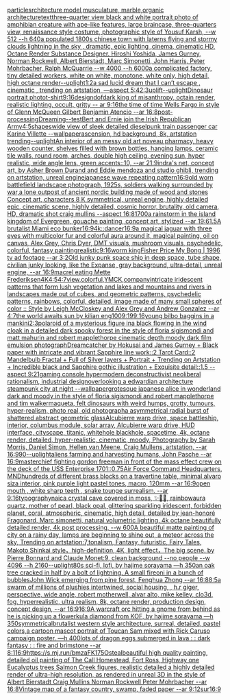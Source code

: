 [particles](https://www.ebank.nz/aiartgenerator?category=particles)[rchitecture model,musculature, marble,organic architecture](https://www.ebank.nz/aiartgenerator?category=rchitecture%2520model%2Cmusculature%2C%2520marble%2Corganic%2520architecture)[text](https://www.ebank.nz/aiartgenerator?category=text)[three-quarter view black and white portrait photo of amphibian creature with ape-like features, large braincase, three-quarters view, renaissance style costume, photographic style of Yousuf Karsh, --w 512 --h 640](https://www.ebank.nz/aiartgenerator?category=three-quarter%2520view%2520black%2520and%2520white%2520portrait%2520photo%2520of%2520amphibian%2520creature%2520with%2520ape-like%2520features%2C%2520large%2520braincase%2C%2520three-quarters%2520view%2C%2520renaissance%2520style%2520costume%2C%2520photographic%2520style%2520of%2520Yousuf%2520Karsh%2C%2520--w%2520512%2520--h%2520640)[a populated 1800s chinese town with laterns flying and stormy clouds lightning in the sky , dramatic, epic lighting ,cinema, cinematic HD, Octane Render Substance Designer. Hiroshi Yoshida, James Gurney, Norman Rockwell, Albert Bierstadt, Marc Simonetti, John Harris, Peter Mohrbacher, Ralph McQuarrie --w 4000 --h 6000](https://www.ebank.nz/aiartgenerator?category=a%2520populated%25201800s%2520chinese%2520town%2520with%2520laterns%2520flying%2520and%2520stormy%2520clouds%2520lightning%2520in%2520the%2520sky%2520%2C%2520dramatic%2C%2520epic%2520lighting%2520%2Ccinema%2C%2520cinematic%2520HD%2C%2520Octane%2520Render%2520Substance%2520Designer.%2520Hiroshi%2520Yoshida%2C%2520James%2520Gurney%2C%2520Norman%2520Rockwell%2C%2520Albert%2520Bierstadt%2C%2520Marc%2520Simonetti%2C%2520John%2520Harris%2C%2520Peter%2520Mohrbacher%2C%2520Ralph%2520McQuarrie%2520--w%25204000%2520--h%25206000)[a complicated factory, tiny detailed workers, white on white, monotone, white only, high detail, high octane render](https://www.ebank.nz/aiartgenerator?category=a%2520complicated%2520factory%2C%2520tiny%2520detailed%2520workers%2C%2520white%2520on%2520white%2C%2520monotone%2C%2520white%2520only%2C%2520high%2520detail%2C%2520high%2520octane%2520render)[--uplight](https://www.ebank.nz/aiartgenerator?category=--uplight)[1:2](https://www.ebank.nz/aiartgenerator?category=1%3A2)[a sad lucid dream that I can’t escape , cinematic , trending on artstation, —aspect 5:4](https://www.ebank.nz/aiartgenerator?category=a%2520sad%2520lucid%2520dream%2520that%2520I%2520can%E2%80%99t%2520escape%2520%2C%2520cinematic%2520%2C%2520trending%2520on%2520artstation%2C%2520%E2%80%94aspect%25205%3A4)[2:3](https://www.ebank.nz/aiartgenerator?category=2%3A3)[uplift](https://www.ebank.nz/aiartgenerator?category=uplift)[--uplight](https://www.ebank.nz/aiartgenerator?category=--uplight)[Dinosaur portrait photo](https://www.ebank.nz/aiartgenerator?category=Dinosaur%2520portrait%2520photo)[t-shirt](https://www.ebank.nz/aiartgenerator?category=t-shirt)[9:16](https://www.ebank.nz/aiartgenerator?category=9%3A16)[design](https://www.ebank.nz/aiartgenerator?category=design)[dof](https://www.ebank.nz/aiartgenerator?category=dof)[dark king of misanthropy, octain render, realistic lighting, occult, gritty -- ar 9:16](https://www.ebank.nz/aiartgenerator?category=dark%2520king%2520of%2520misanthropy%2C%2520octain%2520render%2C%2520realistic%2520lighting%2C%2520occult%2C%2520gritty%2520--%2520ar%25209%3A16)[the time of time Wells Fargo in style of Glenn McQueen Gilbert Benjamin Atencio --ar 16:8](https://www.ebank.nz/aiartgenerator?category=the%2520time%2520of%2520time%2520Wells%2520Fargo%2520in%2520style%2520of%2520Glenn%2520McQueen%2520Gilbert%2520Benjamin%2520Atencio%2520--ar%252016%3A8)[post-processing](https://www.ebank.nz/aiartgenerator?category=post-processing)[Dreaming](https://www.ebank.nz/aiartgenerator?category=Dreaming)[--test](https://www.ebank.nz/aiartgenerator?category=--test)[Bert and Ernie join the Irish Republican Army](https://www.ebank.nz/aiartgenerator?category=Bert%2520and%2520Ernie%2520join%2520the%2520Irish%2520Republican%2520Army)[4:5](https://www.ebank.nz/aiartgenerator?category=4%3A5)[shapes](https://www.ebank.nz/aiartgenerator?category=shapes)[wide view of sleek detailed dieselpunk train passenger car Karine Villette --wallpaper](https://www.ebank.nz/aiartgenerator?category=wide%2520view%2520of%2520sleek%2520detailed%2520dieselpunk%2520train%2520passenger%2520car%2520Karine%2520Villette%2520--wallpaper)[ascension, hd background, 8k, artstation trending](https://www.ebank.nz/aiartgenerator?category=ascension%2C%2520hd%2520background%2C%25208k%2C%2520artstation%2520trending)[--uplight](https://www.ebank.nz/aiartgenerator?category=--uplight)[An interior of an messy old art noveau pharmacy, heavy wooden counter, shelves filled with brown bottles, hanging lamps, ceramic tile walls, round room, arches, double high ceiling, evening sun, hyper realistic, wide angle lens, green accents::10, --ar 21:9](https://www.ebank.nz/aiartgenerator?category=An%2520interior%2520of%2520an%2520messy%2520old%2520art%2520noveau%2520pharmacy%2C%2520heavy%2520wooden%2520counter%2C%2520shelves%2520filled%2520with%2520brown%2520bottles%2C%2520hanging%2520lamps%2C%2520ceramic%2520tile%2520walls%2C%2520round%2520room%2C%2520arches%2C%2520double%2520high%2520ceiling%2C%2520evening%2520sun%2C%2520hyper%2520realistic%2C%2520wide%2520angle%2520lens%2C%2520green%2520accents%3A%3A10%2C%2520--ar%252021%3A9)[indra's net, concept art, by Asher Brown Durand and Eddie mendoza and studio ghibli, trending on artstation, unreal engine](https://www.ebank.nz/aiartgenerator?category=indra%27s%2520net%2C%2520concept%2520art%2C%2520by%2520Asher%2520Brown%2520Durand%2520and%2520Eddie%2520mendoza%2520and%2520studio%2520ghibli%2C%2520trending%2520on%2520artstation%2C%2520unreal%2520engine)[japanese wave repeating pattern](https://www.ebank.nz/aiartgenerator?category=japanese%2520wave%2520repeating%2520pattern)[16:9](https://www.ebank.nz/aiartgenerator?category=16%3A9)[old worn battlefield landscape photograph, 1925s, soldiers walking surrounded by war,a lone outpost of ancient nordic building made of wood and stones Concept art, characters 8 K symmetrical, unreal engine, highly detailed  epic, cinematic scene, highly detailed, cosmic horror, brutality, old camera, HD, dramatic shot craig mullins --aspect 16:8](https://www.ebank.nz/aiartgenerator?category=old%2520worn%2520battlefield%2520landscape%2520photograph%2C%25201925s%2C%2520soldiers%2520walking%2520surrounded%2520by%2520war%2Ca%2520lone%2520outpost%2520of%2520ancient%2520nordic%2520building%2520made%2520of%2520wood%2520and%2520stones%2520Concept%2520art%2C%2520characters%25208%2520K%2520symmetrical%2C%2520unreal%2520engine%2C%2520highly%2520detailed%2520%2520epic%2C%2520cinematic%2520scene%2C%2520highly%2520detailed%2C%2520cosmic%2520horror%2C%2520brutality%2C%2520old%2520camera%2C%2520HD%2C%2520dramatic%2520shot%2520craig%2520mullins%2520--aspect%252016%3A8)[1700](https://www.ebank.nz/aiartgenerator?category=1700)[a rainstorm in the island kingdom of Evergreen, gouache painting, concept art, stylized --ar 19:6](https://www.ebank.nz/aiartgenerator?category=a%2520rainstorm%2520in%2520the%2520island%2520kingdom%2520of%2520Evergreen%2C%2520gouache%2520painting%2C%2520concept%2520art%2C%2520stylized%2520--ar%252019%3A6)[1.5](https://www.ebank.nz/aiartgenerator?category=1.5)[A brutalist Miami eco bunker](https://www.ebank.nz/aiartgenerator?category=A%2520brutalist%2520Miami%2520eco%2520bunker)[16:9](https://www.ebank.nz/aiartgenerator?category=16%3A9)[4k::](https://www.ebank.nz/aiartgenerator?category=4k%3A%3A)[dancer](https://www.ebank.nz/aiartgenerator?category=dancer)[16:9](https://www.ebank.nz/aiartgenerator?category=16%3A9)[a magical jaguar with three eyes with multicolor fur and colorful aura around it, magical painting, oil on canvas, Alex Grey, Chris Dyer, DMT visuals, mushroom visuals, psychedelic, colorful, fantasy painting](https://www.ebank.nz/aiartgenerator?category=a%2520magical%2520jaguar%2520with%2520three%2520eyes%2520with%2520multicolor%2520fur%2520and%2520colorful%2520aura%2520around%2520it%2C%2520magical%2520painting%2C%2520oil%2520on%2520canvas%2C%2520Alex%2520Grey%2C%2520Chris%2520Dyer%2C%2520DMT%2520visuals%2C%2520mushroom%2520visuals%2C%2520psychedelic%2C%2520colorful%2C%2520fantasy%2520painting)[realistic](https://www.ebank.nz/aiartgenerator?category=realistic)[9:16](https://www.ebank.nz/aiartgenerator?category=9%3A16)[worm king](https://www.ebank.nz/aiartgenerator?category=worm%2520king)[Fisher Price My Bong | 1996 tv ad footage --ar 3:2](https://www.ebank.nz/aiartgenerator?category=Fisher%2520Price%2520My%2520Bong%2520%7C%25201996%2520tv%2520ad%2520footage%2520--ar%25203%3A2)[Old junky punk space ship in deep space, tube shape, civilian junky looking, like the Expanse, gray background, ultra-detail, unreal engine, --ar 16:9](https://www.ebank.nz/aiartgenerator?category=Old%2520junky%2520punk%2520space%2520ship%2520in%2520deep%2520space%2C%2520tube%2520shape%2C%2520civilian%2520junky%2520looking%2C%2520like%2520the%2520Expanse%2C%2520gray%2520background%2C%2520ultra-detail%2C%2520unreal%2520engine%2C%2520--ar%252016%3A9)[macrel eating Mette Frederiksen](https://www.ebank.nz/aiartgenerator?category=macrel%2520eating%2520Mette%2520Frederiksen)[4K](https://www.ebank.nz/aiartgenerator?category=4K)[4:5](https://www.ebank.nz/aiartgenerator?category=4%3A5)[4:7](https://www.ebank.nz/aiartgenerator?category=4%3A7)[view,colorful,YMCK,](https://www.ebank.nz/aiartgenerator?category=view%2Ccolorful%2CYMCK%2C)[company](https://www.ebank.nz/aiartgenerator?category=company)[intricate iridescent patterns that form lush vegetation and lakes and mountains and rivers in landscapes made out of cubes, and geometric patterns, psychedelic patterns, rainbows, colorful, detailed, image made of many small  spheres of color :: Style by Leigh McCloskey and Alex Grey and Andrew Gonzalez --ar 4:7](https://www.ebank.nz/aiartgenerator?category=intricate%2520iridescent%2520patterns%2520that%2520form%2520lush%2520vegetation%2520and%2520lakes%2520and%2520mountains%2520and%2520rivers%2520in%2520landscapes%2520made%2520out%2520of%2520cubes%2C%2520and%2520geometric%2520patterns%2C%2520psychedelic%2520patterns%2C%2520rainbows%2C%2520colorful%2C%2520detailed%2C%2520image%2520made%2520of%2520many%2520small%2520%2520spheres%2520of%2520color%2520%3A%3A%2520Style%2520by%2520Leigh%2520McCloskey%2520and%2520Alex%2520Grey%2520and%2520Andrew%2520Gonzalez%2520--ar%25204%3A7)[the world awaits sun by kilian eng](https://www.ebank.nz/aiartgenerator?category=the%2520world%2520awaits%2520sun%2520by%2520kilian%2520eng)[100](https://www.ebank.nz/aiartgenerator?category=100)[9:19](https://www.ebank.nz/aiartgenerator?category=9%3A19)[9:16](https://www.ebank.nz/aiartgenerator?category=9%3A16)[young bilbo baggins in a mankini](https://www.ebank.nz/aiartgenerator?category=young%2520bilbo%2520baggins%2520in%2520a%2520mankini)[2:3](https://www.ebank.nz/aiartgenerator?category=2%3A3)[polaroid of a mysterious figure ina black flowing in the wind cloak in a detailed dark spooky forest in the style of floria sigismondi and matt mahurin and robert mapplethorpe cinematic depth moody dark film emulsion photograph](https://www.ebank.nz/aiartgenerator?category=polaroid%2520of%2520a%2520mysterious%2520figure%2520ina%2520black%2520flowing%2520in%2520the%2520wind%2520cloak%2520in%2520a%2520detailed%2520dark%2520spooky%2520forest%2520in%2520the%2520style%2520of%2520floria%2520sigismondi%2520and%2520matt%2520mahurin%2520and%2520robert%2520mapplethorpe%2520cinematic%2520depth%2520moody%2520dark%2520film%2520emulsion%2520photograph)[Dreamcatcher by Hokusai and James Gurney + Black paper with intricate and vibrant Sapphire line work::2 Tarot Card::2 Mandelbulb Fractal + Full of Silver layers + Portrait + Trending on Artstation + Incredible black and Sapphire gothic illustration + Exquisite detail::1.5 --aspect 9:21](https://www.ebank.nz/aiartgenerator?category=Dreamcatcher%2520by%2520Hokusai%2520and%2520James%2520Gurney%2520%2B%2520Black%2520paper%2520with%2520intricate%2520and%2520vibrant%2520Sapphire%2520line%2520work%3A%3A2%2520Tarot%2520Card%3A%3A2%2520Mandelbulb%2520Fractal%2520%2B%2520Full%2520of%2520Silver%2520layers%2520%2B%2520Portrait%2520%2B%2520Trending%2520on%2520Artstation%2520%2B%2520Incredible%2520black%2520and%2520Sapphire%2520gothic%2520illustration%2520%2B%2520Exquisite%2520detail%3A%3A1.5%2520--aspect%25209%3A21)[gaming console hypermodern deconstructivist neoliberal rationalism, industrial design](https://www.ebank.nz/aiartgenerator?category=gaming%2520console%2520hypermodern%2520deconstructivist%2520neoliberal%2520rationalism%2C%2520industrial%2520design)[overlooking a edwardian architecture steampunk city at night --wallpaper](https://www.ebank.nz/aiartgenerator?category=overlooking%2520a%2520edwardian%2520architecture%2520steampunk%2520city%2520at%2520night%2520--wallpaper)[grotesque japanese alice in wonderland dark and moody in the style of floria sigismondi and robert mapplethorpe and tim walker](https://www.ebank.nz/aiartgenerator?category=grotesque%2520japanese%2520alice%2520in%2520wonderland%2520dark%2520and%2520moody%2520in%2520the%2520style%2520of%2520floria%2520sigismondi%2520and%2520robert%2520mapplethorpe%2520and%2520tim%2520walker)[maqueta, felt dinosaurs with weird humps, grotty, tumours, hyper-realism, photo real, old photograph](https://www.ebank.nz/aiartgenerator?category=maqueta%2C%2520felt%2520dinosaurs%2520with%2520weird%2520humps%2C%2520grotty%2C%2520tumours%2C%2520hyper-realism%2C%2520photo%2520real%2C%2520old%2520photograph)[a asymmetrical radial burst of shattered abstract geometric glass](https://www.ebank.nz/aiartgenerator?category=a%2520asymmetrical%2520radial%2520burst%2520of%2520shattered%2520abstract%2520geometric%2520glass)[Alcubierre warp drive, space battleship, interior, columbus module, solar array, Alcubierre warp drive, HUD interface, cityscape, titanic, whitehole blackhole, spacetime, 4k, octane render, detailed, hyper-realistic, cinematic, moody, Photography by Sarah Morris, Daniel Simon, Hellen van Meene, Craig Mullens, artstation, --ar 16:9](https://www.ebank.nz/aiartgenerator?category=Alcubierre%2520warp%2520drive%2C%2520space%2520battleship%2C%2520interior%2C%2520columbus%2520module%2C%2520solar%2520array%2C%2520Alcubierre%2520warp%2520drive%2C%2520HUD%2520interface%2C%2520cityscape%2C%2520titanic%2C%2520whitehole%2520blackhole%2C%2520spacetime%2C%25204k%2C%2520octane%2520render%2C%2520detailed%2C%2520hyper-realistic%2C%2520cinematic%2C%2520moody%2C%2520Photography%2520by%2520Sarah%2520Morris%2C%2520Daniel%2520Simon%2C%2520Hellen%2520van%2520Meene%2C%2520Craig%2520Mullens%2C%2520artstation%2C%2520--ar%252016%3A9)[90](https://www.ebank.nz/aiartgenerator?category=90)[--uplight](https://www.ebank.nz/aiartgenerator?category=--uplight)[aliens farming and harvesting humans, John Pasche --ar 16:9](https://www.ebank.nz/aiartgenerator?category=aliens%2520farming%2520and%2520harvesting%2520humans%2C%2520John%2520Pasche%2520--ar%252016%3A9)[masterchief fighting gordon freeman in front of the mass effect crew on the deck of the USS Enterprise 1701](https://www.ebank.nz/aiartgenerator?category=masterchief%2520fighting%2520gordon%2520freeman%2520in%2520front%2520of%2520the%2520mass%2520effect%2520crew%2520on%2520the%2520deck%2520of%2520the%2520USS%2520Enterprise%25201701)[::0.75](https://www.ebank.nz/aiartgenerator?category=%3A%3A0.75)[Air Force Command Headquarters, MND](https://www.ebank.nz/aiartgenerator?category=Air%2520Force%2520Command%2520Headquarters%2C%2520MND)[hundreds of different brass blocks on a travertine table, minimal alvaro siza interior, pink purple light pastel tones, macro, 120mm  --ar 16:9](https://www.ebank.nz/aiartgenerator?category=hundreds%2520of%2520different%2520brass%2520blocks%2520on%2520a%2520travertine%2520table%2C%2520minimal%2520alvaro%2520siza%2520interior%2C%2520pink%2520purple%2520light%2520pastel%2520tones%2C%2520macro%2C%2520120mm%2520%2520--ar%252016%3A9)[open mouth , white sharp teeth , snake tounge surrealism. --ar 9:16](https://www.ebank.nz/aiartgenerator?category=open%2520mouth%2520%2C%2520white%2520sharp%2520teeth%2520%2C%2520snake%2520tounge%2520surrealism.%2520--ar%25209%3A16)[typography](https://www.ebank.nz/aiartgenerator?category=typography)[naica crystal cave covered in moss, ✨💎🔮, rainbowaura quartz, mother of pearl, black opal, glittering sparkling iridescent, forbidden planet, coral, atmospheric, cinematic, high detail, detailed by jean-honoré Fragonard, Marc simonetti, natural volumetric lighting, 4k octane beautifully detailed render, 4k post processing, --w 600](https://www.ebank.nz/aiartgenerator?category=naica%2520crystal%2520cave%2520covered%2520in%2520moss%2C%2520%E2%9C%A8%F0%9F%92%8E%F0%9F%94%AE%2C%2520rainbowaura%2520quartz%2C%2520mother%2520of%2520pearl%2C%2520black%2520opal%2C%2520glittering%2520sparkling%2520iridescent%2C%2520forbidden%2520planet%2C%2520coral%2C%2520atmospheric%2C%2520cinematic%2C%2520high%2520detail%2C%2520detailed%2520by%2520jean-honor%C3%A9%2520Fragonard%2C%2520Marc%2520simonetti%2C%2520natural%2520volumetric%2520lighting%2C%25204k%2520octane%2520beautifully%2520detailed%2520render%2C%25204k%2520post%2520processing%2C%2520--w%2520600)[A beautiful matte painting of city on a rainy day, lamps are beginning to shine out, a meteor across the sky, Trending on artstation:7,tonalism, Fantasy, futuristic, Fairy Tales, Makoto Shinkai style，high-definition, 4K, light effect，The big scene. by Pierre Bonnard and Claude Monet:9, clean background  --no people --w 4096 --h 2160](https://www.ebank.nz/aiartgenerator?category=A%2520beautiful%2520matte%2520painting%2520of%2520city%2520on%2520a%2520rainy%2520day%2C%2520lamps%2520are%2520beginning%2520to%2520shine%2520out%2C%2520a%2520meteor%2520across%2520the%2520sky%2C%2520Trending%2520on%2520artstation%3A7%2Ctonalism%2C%2520Fantasy%2C%2520futuristic%2C%2520Fairy%2520Tales%2C%2520Makoto%2520Shinkai%2520style%EF%BC%8Chigh-definition%2C%25204K%2C%2520light%2520effect%EF%BC%8CThe%2520big%2520scene.%2520by%2520Pierre%2520Bonnard%2520and%2520Claude%2520Monet%3A9%2C%2520clean%2520background%2520%2520--no%2520people%2520--w%25204096%2520--h%25202160)[--uplight](https://www.ebank.nz/aiartgenerator?category=--uplight)[80s sci-fi, lofi, by hajime sorayama —h 350](https://www.ebank.nz/aiartgenerator?category=80s%2520sci-fi%2C%2520lofi%2C%2520by%2520hajime%2520sorayama%2520%E2%80%94h%2520350)[an oak tree cracked in half by a bolt of lightning. A small fire](https://www.ebank.nz/aiartgenerator?category=an%2520oak%2520tree%2520cracked%2520in%2520half%2520by%2520a%2520bolt%2520of%2520lightning.%2520A%2520small%2520fire)[oni in a bunch of bubbles](https://www.ebank.nz/aiartgenerator?category=oni%2520in%2520a%2520bunch%2520of%2520bubbles)[John Wick  emerging from pine forest, Fenghua Zhong --ar 16:8](https://www.ebank.nz/aiartgenerator?category=John%2520Wick%2520%2520emerging%2520from%2520pine%2520forest%2C%2520Fenghua%2520Zhong%2520--ar%252016%3A8)[8:5](https://www.ebank.nz/aiartgenerator?category=8%3A5)[a swarm of millions of plushies intertwined, social housing, , h.r giger, perspective, wide angle, robert motherwell, alvar alto, mike kelley, clo3d, fog, hyperrealistic, ultra realism, 8k, octane render, production design, concept design, --ar 16:9](https://www.ebank.nz/aiartgenerator?category=a%2520swarm%2520of%2520millions%2520of%2520plushies%2520intertwined%2C%2520social%2520housing%2C%2520%2C%2520h.r%2520giger%2C%2520perspective%2C%2520wide%2520angle%2C%2520robert%2520motherwell%2C%2520alvar%2520alto%2C%2520mike%2520kelley%2C%2520clo3d%2C%2520fog%2C%2520hyperrealistic%2C%2520ultra%2520realism%2C%25208k%2C%2520octane%2520render%2C%2520production%2520design%2C%2520concept%2520design%2C%2520--ar%252016%3A9)[16:9](https://www.ebank.nz/aiartgenerator?category=16%3A9)[A warcraft orc hitting a gnome from behind as he is picking up a flower](https://www.ebank.nz/aiartgenerator?category=A%2520warcraft%2520orc%2520hitting%2520a%2520gnome%2520from%2520behind%2520as%2520he%2520is%2520picking%2520up%2520a%2520flower)[kula diamond from KOF, by hajime sorayama —h 350](https://www.ebank.nz/aiartgenerator?category=kula%2520diamond%2520from%2520KOF%2C%2520by%2520hajime%2520sorayama%2520%E2%80%94h%2520350)[symmetrical](https://www.ebank.nz/aiartgenerator?category=symmetrical)[brutalist western style architecture, surreal, detailed, pastel colors,](https://www.ebank.nz/aiartgenerator?category=brutalist%2520western%2520style%2520architecture%2C%2520surreal%2C%2520detailed%2C%2520pastel%2520colors%2C)[a cartoon mascot portrait of Toucan Sam mixed with Rick Caruso campaign poster. —h 400](https://www.ebank.nz/aiartgenerator?category=a%2520cartoon%2520mascot%2520portrait%2520of%2520Toucan%2520Sam%2520mixed%2520with%2520Rick%2520Caruso%2520campaign%2520poster.%2520%E2%80%94h%2520400)[lots of dragon eggs submerged in lava : : dark fantasy : : fire and brimstone  --ar 8:1](https://www.ebank.nz/aiartgenerator?category=lots%2520of%2520dragon%2520eggs%2520submerged%2520in%2520lava%2520%3A%2520%3A%2520dark%2520fantasy%2520%3A%2520%3A%2520fire%2520and%2520brimstone%2520%2520--ar%25208%3A1)[16:9](https://www.ebank.nz/aiartgenerator?category=16%3A9)[<https://s.mj.run/bmzaFK175Os>](https://www.ebank.nz/aiartgenerator?category=%3Chttps%3A//s.mj.run/bmzaFK175Os%3E)[teal](https://www.ebank.nz/aiartgenerator?category=teal)[beautiful high quality painting, detailed oil painting of The Call Homestead, Fort Ross, Highway one Eucalyptus trees  Salmon Creek figures, realistic detailed a highly detailed render of ultra-high resolution, as rendered in unreal 3D in the style of Albert Bierstadt Craig Mullins Norman Rockwell Peter Mohrbacher  --ar 16:8](https://www.ebank.nz/aiartgenerator?category=beautiful%2520high%2520quality%2520painting%2C%2520detailed%2520oil%2520painting%2520of%2520The%2520Call%2520Homestead%2C%2520Fort%2520Ross%2C%2520Highway%2520one%2520Eucalyptus%2520trees%2520%2520Salmon%2520Creek%2520figures%2C%2520realistic%2520detailed%2520a%2520highly%2520detailed%2520render%2520of%2520ultra-high%2520resolution%2C%2520as%2520rendered%2520in%2520unreal%25203D%2520in%2520the%2520style%2520of%2520Albert%2520Bierstadt%2520Craig%2520Mullins%2520Norman%2520Rockwell%2520Peter%2520Mohrbacher%2520%2520--ar%252016%3A8)[Vintage map of a fantasy country, swamp, faded paper --ar 9:12](https://www.ebank.nz/aiartgenerator?category=Vintage%2520map%2520of%2520a%2520fantasy%2520country%2C%2520swamp%2C%2520faded%2520paper%2520--ar%25209%3A12)[sur](https://www.ebank.nz/aiartgenerator?category=sur)[16:9](https://www.ebank.nz/aiartgenerator?category=16%3A9)